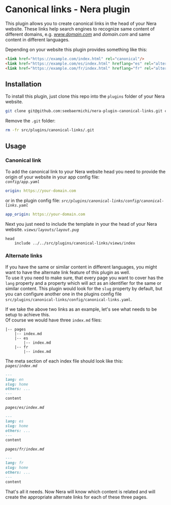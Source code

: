 # Canonical links - Nera plugin
This plugin allows you to create canonical links in the head of your Nera website. These links help search engines to recognize same content of different domains, e.g. _www.domain.com_ and _domain.com_ and same content in different languages.

Depending on your website this plugin provides something like this:
```html
<link href="https://example.com/index.html" rel="canonical"/>
<link href="https://example.com/es/index.html" hreflang="es" rel="alternate"/>
<link href="https://example.com/fr/index.html" hreflang="fr" rel="alternate"/>
```

## Installation
To install this plugin, just clone this repo into the `plugins` folder of your Nera website.
```bash
git clone git@github.com:seebaermichi/nera-plugin-canonical-links.git canonical-links
```
Remove the `.git` folder:
```bash
rm -fr src/plugins/canonical-links/.git
```

## Usage
### Canonical link
To add the canonical link to your Nera website head you need to provide the origin of your website in your app config file:  
_`config/app.yaml`_
```yaml
origin: https://your-domain.com
```
or in the plugin config file:
_`src/plugins/canonical-links/config/canonical-links.yaml`_
```yaml
app_origin: https://your-domain.com
```
Next you just need to include the template in your the head of your Nera website.
_`views/layouts/layout.pug`_
```pug
head
    include ../../src/plugins/canonical-links/views/index
```

### Alternate links
If you have the same or similar content in different languages, you might want to have the alternate link feature of this plugin as well.  
To use it you need to make sure, that every page you want to cover has the `lang` property and a property which will act as an identifier for the same or similar content. This plugin would look for the `slug` property by default, but you can configure another one in the plugins config file `src/plugins/canonical-links/config/canonical-links.yaml`.

If we take the above two links as an example, let's see what needs to be setup to achieve this.  
Of course we would have three `index.md` files:
```
|-- pages
    |-- index.md
    |-- es
        |-- index.md
    |-- fr
        |-- index.md
```
The meta section of each index file should look like this:  
_`pages/index.md`_
```markdown
---
lang: en
slug: home
others: ...
---
content
```

_`pages/es/index.md`_
```markdown
---
lang: es
slug: home
others: ...
---
content
```

_`pages/fr/index.md`_
```markdown
---
lang: fr
slug: home
others: ...
---
content
```

That's all it needs. Now Nera will know which content is related and will create the appropriate alternate links for each of these three pages.
